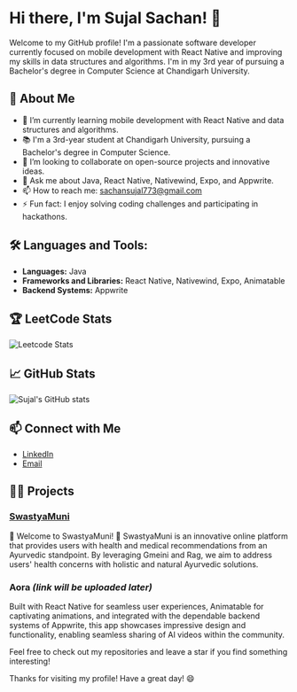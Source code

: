 # Hi there, I'm Sujal Sachan! 👋

Welcome to my GitHub profile! I'm a passionate software developer currently focused on mobile development with React Native and improving my skills in data structures and algorithms. I'm in my 3rd year of pursuing a Bachelor's degree in Computer Science at Chandigarh University.

## 🚀 About Me

- 🌱 I’m currently learning mobile development with React Native and data structures and algorithms.
- 📚 I'm a 3rd-year student at Chandigarh University, pursuing a Bachelor's degree in Computer Science.
- 👯 I’m looking to collaborate on open-source projects and innovative ideas.
- 💬 Ask me about Java, React Native, Nativewind, Expo, and Appwrite.
- 📫 How to reach me: [sachansujal773@gmail.com](mailto:sachansujal773@gmail.com)
- ⚡ Fun fact: I enjoy solving coding challenges and participating in hackathons.

## 🛠️ Languages and Tools:

- **Languages:** Java
- **Frameworks and Libraries:** React Native, Nativewind, Expo, Animatable
- **Backend Systems:** Appwrite

## 🏆 LeetCode Stats

<!-- LEETCODE_STATS -->
![Leetcode Stats](https://leetcard.dar00/dar00)

## 📈 GitHub Stats

![Sujal's GitHub stats](https://github-readme-stats.vercel.app/api?username=sujalsachan&show_icons=true&theme=radical)

## 📫 Connect with Me

- [LinkedIn](https://www.linkedin.com/in/sujal-sachan-872343249)
- [Email](mailto:sachansujal773@gmail.com)

## 👨‍💻 Projects

### [**SwastyaMuni**](https://github.com/sujalsachan/Swastyamuni/tree/main)
🌿 Welcome to SwastyaMuni! 🌟 SwastyaMuni is an innovative online platform that provides users with health and medical recommendations from an Ayurvedic standpoint. By leveraging Gmeini and Rag, we aim to address users' health concerns with holistic and natural Ayurvedic solutions.

### **Aora** *(link will be uploaded later)*
Built with React Native for seamless user experiences, Animatable for captivating animations, and integrated with the dependable backend systems of Appwrite, this app showcases impressive design and functionality, enabling seamless sharing of AI videos within the community.

Feel free to check out my repositories and leave a star if you find something interesting!

Thanks for visiting my profile! Have a great day! 😄
